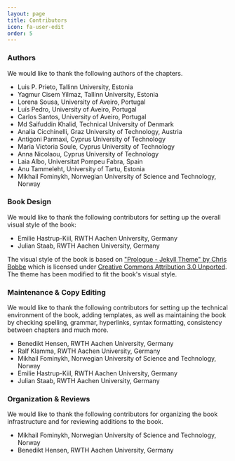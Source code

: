 ```yaml
---
layout: page
title: Contributors
icon: fa-user-edit
order: 5
---
```


### Authors

We would like to thank the following authors of the chapters.

- Luis P. Prieto, Tallinn University, Estonia
- Yagmur Cisem Yilmaz, Tallinn University, Estonia
- Lorena Sousa, University of Aveiro, Portugal
- Luís Pedro, University of Aveiro, Portugal
- Carlos Santos, University of Aveiro, Portugal
- Md Saifuddin Khalid, Technical University of Denmark
- Analia Cicchinelli, Graz University of Technology, Austria
- Antigoni Parmaxi, Cyprus University of Technology
- Maria Victoria Soule, Cyprus University of Technology
- Anna Nicolaou, Cyprus University of Technology
- Laia Albo, Universitat Pompeu Fabra, Spain
- Anu Tammeleht, University of Tartu, Estonia
- Mikhail Fominykh, Norwegian University of Science and Technology, Norway


### Book Design

We would like to thank the following contributors for setting up the overall visual style of the book:
- Emilie Hastrup-Kiil, RWTH Aachen University, Germany
- Julian Staab, RWTH Aachen University, Germany

The visual style of the book is based on ["Prologue - Jekyll Theme" by Chris Bobbe](https://github.com/chrisbobbe/jekyll-theme-prologue) which is licensed under [Creative Commons Attribution 3.0 Unported](https://github.com/chrisbobbe/jekyll-theme-prologue/blob/master/LICENSE.md).
The theme has been modified to fit the book's visual style.

### Maintenance & Copy Editing

We would like to thank the following contributors for setting up the technical environment of the book, adding templates, as well as maintaining the book by checking spelling, grammar, hyperlinks, syntax formatting, consistency between chapters and much more.

- Benedikt Hensen, RWTH Aachen University, Germany
- Ralf Klamma, RWTH Aachen University, Germany
- Mikhail Fominykh, Norwegian University of Science and Technology, Norway
- Emilie Hastrup-Kiil, RWTH Aachen University, Germany
- Julian Staab, RWTH Aachen University, Germany

### Organization & Reviews

We would like to thank the following contributors for organizing the book infrastructure and for reviewing additions to the book.

- Mikhail Fominykh, Norwegian University of Science and Technology, Norway
- Benedikt Hensen, RWTH Aachen University, Germany